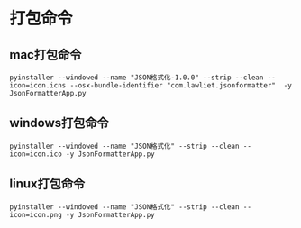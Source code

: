 # 打包命令
## mac打包命令
`pyinstaller --windowed --name "JSON格式化-1.0.0" --strip --clean --icon=icon.icns --osx-bundle-identifier "com.lawliet.jsonformatter"  -y JsonFormatterApp.py`

## windows打包命令
`pyinstaller --windowed --name "JSON格式化" --strip --clean --icon=icon.ico -y JsonFormatterApp.py`

## linux打包命令
`pyinstaller --windowed --name "JSON格式化" --strip --clean --icon=icon.png -y JsonFormatterApp.py`


